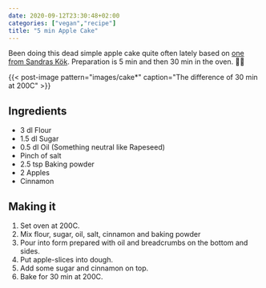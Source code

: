 ```yaml
---
date: 2020-09-12T23:30:48+02:00
categories: ["vegan","recipe"]
title: "5 min Apple Cake"
---
```


Been doing this dead simple apple cake quite often lately based on [one from Sandras Kök](https://sandraskok.blogspot.com/2012/10/vegansk-appelkaka.html). Preparation is 5 min and then 30 min in the oven. ✌🏻

{{< post-image pattern="images/cake*" caption="The difference of 30 min at 200C" >}}

## Ingredients

* 3 dl Flour
* 1.5 dl Sugar
* 0.5 dl Oil (Something neutral like Rapeseed)
* Pinch of salt
* 2.5 tsp Baking powder
* 2 Apples
* Cinnamon

## Making it

1. Set oven at 200C.
2. Mix flour, sugar, oil, salt, cinnamon and baking powder
3. Pour into form prepared with oil and breadcrumbs on the bottom and sides.
4. Put apple-slices into dough.
5. Add some sugar and cinnamon on top.
6. Bake for 30 min at 200C.
